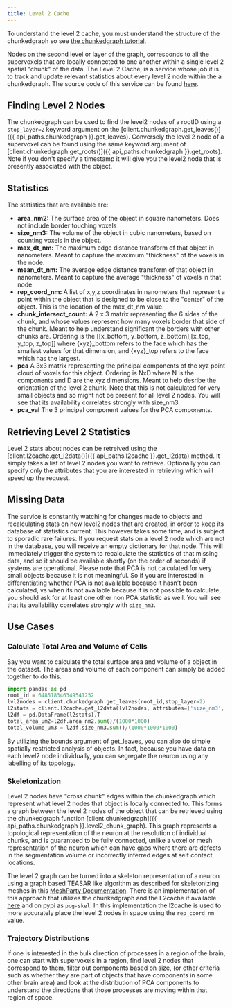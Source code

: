 ```yaml
---
title: Level 2 Cache
---
```


To understand the level 2 cache, you must understand the structure of
the chunkedgraph so see [the chunkedgraph tutorial](chunkedgraph.md).

Nodes on the second level or layer of the graph, corresponds to all the
supervoxels that are locally connected to one another within a single
level 2 spatial "chunk" of the data. The Level 2 Cache, is a service
whose job it is to track and update relevant statistics about every
level 2 node within the a chunkedgraph. The source code of this service
can be found [here](https://github.com/CAVEconnectome/PCGL2Cache).

## Finding Level 2 Nodes

The chunkedgraph can be used to find the level2 nodes of a rootID using
a `stop_layer=2` keyword argument on the
[client.chunkedgraph.get_leaves()]({{ api_paths.chunkedgraph }}.get_leaves).
Conversely the level 2 node of a supervoxel can be found using the same keyword argument of
[client.chunkedgraph.get_roots()]({{ api_paths.chunkedgraph }}.get_roots).
Note if you don't specify a timestamp it will give you the level2 node that is
presently associated with the object.

## Statistics

The statistics that are available are:

- **area_nm2:** The surface area of the object in square nanometers. Does not include border touching voxels
- **size_nm3:** The volume of the object in cubic nanometers,
  based on counting voxels in the object.
- **max_dt_nm:** The maximum edge distance transform of that
  object in nanometers. Meant to capture the
  maximum "thickness" of the voxels in the
  node.
- **mean_dt_nm:** The average edge distance transform of that
  object in nanometers. Meant to capture the
  average "thickness" of voxels in that node.
- **rep_coord_nm:** A list of x,y,z coordinates in nanometers that
  represent a point within the object that is
  designed to be close to the "center" of the
  object. This is the location of the max_dt_nm
  value.
- **chunk_intersect_count:** A 2 x 3 matrix representing the 6 sides of the
  chunk, and whose values represent how many
  voxels border that side of the chunk. Meant to
  help understand significant the borders with
  other chunks are. Ordering is the [[x_bottom,
y_bottom, z_bottom],[x_top, y_top, z_top]]
  where {xyz}\_bottom refers to the face which
  has the smallest values for that dimension, and
  {xyz}\_top refers to the face which has the
  largest.
- **pca** A 3x3 matrix representing the principal
  components of the xyz point cloud of voxels for
  this object. Ordering is NxD where N is the
  components and D are the xyz dimensions. Meant
  to help desribe the orientation of the level 2
  chunk. Note that this is not calculated for
  very small objects and so might not be present
  for all level 2 nodes. You will see that its
  availability correlates strongly with size_nm3.
- **pca_val** The 3 principal component values for the PCA
  components.

## Retrieving Level 2 Statistics

Level 2 stats about nodes can be retreived using the
[client.l2cache.get_l2data()]({{ api_paths.l2cache }}.get_l2data) method. It simply takes a list of level 2 nodes you want to
retrieve. Optionally you can specify only the attributes that you are
interested in retrieving which will speed up the request.

## Missing Data

The service is constantly watching for changes made to objects and
recalculating stats on new level2 nodes that are created, in order to
keep its database of statistics current. This however takes some time,
and is subject to sporadic rare failures. If you request stats on a
level 2 node which are not in the database, you will receive an empty
dictionary for that node. This will immediately trigger the system to
recalculate the statistics of that missing data, and so it should be
available shortly (on the order of seconds) if systems are operational.
Please note that PCA is not calculated for very small objects because it
is not meaningful. So if you are interested in differentiating whether
PCA is not available because it hasn't been calculated, vs when its not
available because it is not possible to calculate, you should ask for at
least one other non PCA statistic as well. You will see that its
availability correlates strongly with `size_nm3`.

## Use Cases

### Calculate Total Area and Volume of Cells

Say you want to calculate the total surface area and volume of a object
in the dataset. The areas and volume of each component can simply be
added together to do this.

```python
import pandas as pd
root_id = 648518346349541252
lvl2nodes = client.chunkedgraph.get_leaves(root_id,stop_layer=2)
l2stats = client.l2cache.get_l2data(lvl2nodes, attributes=['size_nm3','area_nm2'])
l2df = pd.DataFrame(l2stats).T
total_area_um2=l2df.area_nm2.sum()/(1000*1000)
total_volume_um3 = l2df.size_nm3.sum()/(1000*1000*1000)
```

By utilizing the bounds argument of get_leaves, you can also do simple
spatially restricted analysis of objects. In fact, because you have data
on each level2 node individually, you can segregate the neuron using any
labelling of its topology.

### Skeletonization

Level 2 nodes have "cross chunk" edges within the chunkedgraph which
represent what level 2 nodes that object is locally connected to. This
forms a graph between the level 2 nodes of the object that can be
retrieved using the chunkedgraph function
[client.chunkedgraph]({{ api_paths.chunkedgraph }}.level2_chunk_graph). This graph represents a topological representation of the
neuron at the resolution of individual chunks, and is guaranteed to be
fully connected, unlike a voxel or mesh representation of the neuron
which can have gaps where there are defects in the segmentation volume
or incorrectly inferred edges at self contact locations.

The level 2 graph can be turned into a skeleton representation of a
neuron using a graph based TEASAR like algorithm as described for
skeletonizing meshes in this [MeshParty
Documentation](https://meshparty.readthedocs.io/en/latest/guide/skeletons.html).
There is an implementation of this approach that utilizes the
chunkedgraph and the L2cache if available
[here](https://github.com/AllenInstitute/pcg_skel) and on pypi as
`pcg-skel`. In this implementation the l2cache is used to more
accurately place the level 2 nodes in space using the `rep_coord_nm`
value.

### Trajectory Distributions

If one is interested in the bulk direction of processes in a region of
the brain, one can start with supervoxels in a region, find level 2
nodes that correspond to them, filter out components based on size, (or
other criteria such as whether they are part of objects that have
components in some other brain area) and look at the distribution of PCA
components to understand the directions that those processes are moving
within that region of space.
